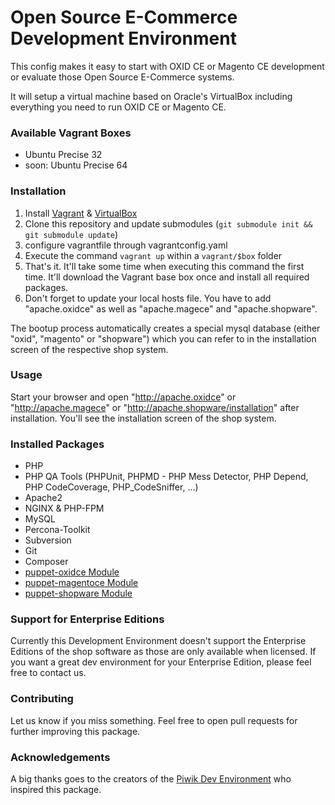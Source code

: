 Open Source E-Commerce Development Environment
=====================

This config makes it easy to start with OXID CE or Magento CE development or evaluate those Open Source E-Commerce systems.

It will setup a virtual machine based on Oracle's VirtualBox including everything you need to run OXID CE or Magento CE.

### Available Vagrant Boxes
 * Ubuntu Precise 32
 * soon: Ubuntu Precise 64

### Installation

 1. Install [Vagrant](http://www.vagrantup.com) & [VirtualBox](https://www.virtualbox.org)
 2. Clone this repository and update submodules (`git submodule init && git submodule update`)
 3. configure vagrantfile through vagrantconfig.yaml
 4. Execute the command `vagrant up` within a `vagrant/$box` folder
 5. That's it. It'll take some time when executing this command the first time. It'll download the Vagrant base box once and install all required packages.
 6. Don't forget to update your local hosts file. You have to add "apache.oxidce" as well as "apache.magece" and "apache.shopware".

The bootup process automatically creates a special mysql database (either "oxid", "magento" or "shopware") which you can refer to in the installation screen of the respective shop system.

### Usage

Start your browser and open "http://apache.oxidce" or "http://apache.magece" or "http://apache.shopware/installation" after installation. You'll see the installation screen of the shop system.

### Installed Packages
 * PHP
 * PHP QA Tools (PHPUnit, PHPMD - PHP Mess Detector, PHP Depend, PHP CodeCoverage, PHP_CodeSniffer, ...)
 * Apache2
 * NGINX & PHP-FPM
 * MySQL
 * Percona-Toolkit
 * Subversion
 * Git
 * Composer
 * [puppet-oxidce Module](https://github.com/Mayflower/puppet-oxidce)
 * [puppet-magentoce Module](https://github.com/Mayflower/puppet-magentoce)
 * [puppet-shopware Module](https://github.com/Mayflower/puppet-shopware)

### Support for Enterprise Editions

Currently this Development Environment doesn't support the Enterprise Editions of the shop software as those are only available when licensed. If you want a great dev environment for your Enterprise Edition, please feel free to contact us.

### Contributing

Let us know if you miss something. Feel free to open pull requests for further improving this package.

### Acknowledgements

A big thanks goes to the creators of the [Piwik Dev Environment](https://github.com/piwik/piwik-dev-environment) who inspired this package.
